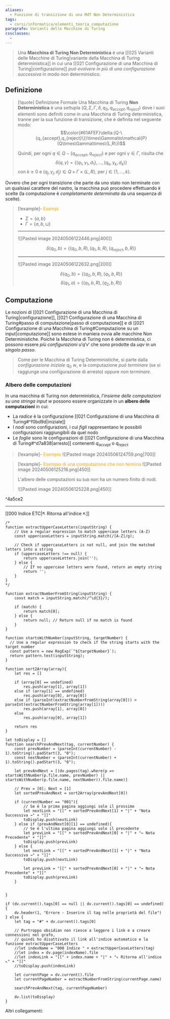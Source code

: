 ```yaml
---
aliases:
  - Funzione di transizione di una MdT Non Deterministica
tags:
  - corsi/informatica/elementi_teoria_computazione
paragrafo: Varianti delle Macchine di Turing
cssclasses:
  - 
---
```

>Una **Macchina di Turing Non Deterministica** è una [[025 Varianti delle Macchine di Turing|variante della Macchina di Turing deterministica]] in cui una [[021 Configurazione di una Macchina di Turing|configurazione]] *può evolvere in più di una configurazione successiva* in modo non deterministico.

## Definizione

> [!quote] Definizione Formale
> Una Macchina di Turing **Non Deterministica** è una settupla $(Q,\Sigma, \Gamma,\delta,q_0,q_{accept}, q_{reject})$ dove i suoi elementi sono definiti come in una Macchina di Turing deterministica, tranne per la sua funzione di transizione, che è definita nel seguente modo:
> $$\color{#61AFEF}\delta:(Q-\{q_{accept},q_{reject}\})\times\Gamma\to\mathcal{P}(Q\times\Gamma\times\{L,R\})$$
> 
> Quindi, per ogni $q\in Q-\{q_{accept},q_{reject}\}$ e per ogni $\gamma\in\Gamma$, risulta che $$\delta(q,\gamma)=\{(q_1,\gamma_1,d_1),\dots,(q_k,\gamma_k,d_k)\}$$
> con $k\ge 0$ e $(q_j,\gamma_j,d_j)\in Q\times\Gamma\times\{L,R\}$, per $j\in\{1,\dots,k\}$.

Ovvero che per ogni transizione che parte da uno stato non terminate con un qualsiasi carattere del nastro, la macchina può procedere effettuando $k$ scelte (la computazione è *completamente determinata* da una sequenza di scelte).


> [!example]- <font color="orange">Esempi</font>
>- $\Sigma=\{a,b\}$
>- $\Gamma=\{a,b,\sqcup\}$
>
>---
>
>![[Pasted image 20240506122446.png|400]]
>
>$$\delta(q_0,b)=\{(q_0,b,R), (q_1,b,R), (q_{reject},b,R)\}$$
>
>---
>
>![[Pasted image 20240506122632.png|200]]
>
>$$\delta(q_0,b)=\{(q_0,b,R), (q_1,b,R)\}$$
>$$\delta(q_1,a)=\{(q_1,b,R), (q_2,b,R)\}$$


## Computazione
Le nozioni di [[021 Configurazione di una Macchina di Turing|configurazione]], [[021 Configurazione di una Macchina di Turing#passo di computazione|passo di computazione]] e di [[021 Configurazione di una Macchina di Turing#Computazione su un input|computazione]] sono estese in maniera ovvia alle macchine Non Deterministiche.
Poiché la Macchina di Turing non è deterministica, ci possono essere *più configurazioni* $u'q'v'$ che sono prodotte da $uqv$ in un *singolo passo*.

>Come per le Macchina di Turing Deterministiche, si parte dalla *configurazione iniziale* $q_0\ w$, e la computazione *può terminare* (se si raggiunge una configurazione di arresto) oppure *non terminare*.

### Albero delle computazioni
In una macchina di Turing non deterministica, *l'insieme delle computazioni su una stringa input $w$* possono essere organizzate in un **albero delle computazioni** in cui:
- La *radice* è la configurazione [[021 Configurazione di una Macchina di Turing#^f0bd9d|iniziale]]
- I *nodi* sono configurazioni, i cui *figli* rappresentano le possibili configurazioni raggiungibili da quel nodo
- Le *foglie* sono le configurazioni di [[021 Configurazione di una Macchina di Turing#^d7a838|arresto]] contenenti $q_{accept}$ o $q_{reject}$


> [!example]- <font color="orange">Esempio</font>
>![[Pasted image 20240506124759.png|700]]


> [!example]- <font color="orange">Esempio di una computazione che non termina</font>
>![[Pasted image 20240506125216.png|450]]
>
>L'albero delle computazioni su `bab` non ha un numero finito di nodi.
>
>![[Pasted image 20240506125228.png|450]]

^4a5ce2



___
[[000 Indice ETC|↖ Ritorna all'indice ↖]]

```dataviewjs
/*
function extractUpperCaseLetters(inputString) {
	// Use a regular expression to match uppercase letters (A-Z)
	const uppercaseLetters = inputString.match(/[A-Z]/g);
	
	// Check if uppercaseLetters is not null, and join the matched letters into a string
	if (uppercaseLetters !== null) {
		return uppercaseLetters.join('');
	} else {
	    // If no uppercase letters were found, return an empty string
	    return '';
	}
}
*/

function extractNumberFromString(inputString) {
	const match = inputString.match(/^\d{3}/);
	
	if (match) {
		return match[0];
	} else {
		return null; // Return null if no match is found
	}
}

function startsWithNumber(inputString, targetNumber) {
  // Use a regular expression to check if the string starts with the target number
  const pattern = new RegExp(`^${targetNumber}`);
  return pattern.test(inputString);
}

function sort2Array(array){
	let res = []
	
	if (array[0] == undefined)
		res.push(array[1], array[1])
	else if (array[1] == undefined)
		res.push(array[0], array[0])
	else if (parseInt(extractNumberFromString(array[0])) > parseInt(extractNumberFromString(array[1])))
		res.push(array[1], array[0])
	else
		res.push(array[0], array[1])
	
	return res
}

let toDisplay = []
function searchPrevAndNext(tag, currentNumber) {
	const prevNumber = (parseInt(currentNumber) - 1).toString().padStart(3, "0");
	const nextNumber = (parseInt(currentNumber) + 1).toString().padStart(3, "0");
	
	let prevAndNext = [(dv.pages(tag).where(p => startsWithNumber(p.file.name, prevNumber) || startsWithNumber(p.file.name, nextNumber)).file.name)]
	
	// Prev = [0]; Next = [1]
	let sortedPrevAndNext = sort2Array(prevAndNext[0])
	
	if (currentNumber == "001"){ 
		// Se è la prima pagina aggiungi solo il prossimo
		let nextLink = "[[" + sortedPrevAndNext[1] + "|" + "Nota Successiva →" + "]]"
		toDisplay.push(nextLink)
	} else if (prevAndNext[0][1] == undefined){
		// Se è l'ultima pagina aggiungi solo il precedente
		let prevLink = "[[" + sortedPrevAndNext[0] + "|" + "← Nota Precedente" + "]]"
		toDisplay.push(prevLink)
	} else {
		let nextLink = "[[" + sortedPrevAndNext[1] + "|" + "Nota Successiva →" + "]]"
		toDisplay.push(nextLink)
		
		let prevLink = "[[" + sortedPrevAndNext[0] + "|" + "← Nota Precedente" + "]]"
		toDisplay.push(prevLink)
	}
	
	
}

if (dv.current().tags[0] == null || dv.current().tags[0] == undefined){
	dv.header(1, "Errore - Inserire il tag nelle proprietà del file")
} else {
	let tag = "#" + dv.current().tags[0]

	// Purtroppo obsidian non riesce a leggere i link e a creare connessioni nel grafo,
	// quindi ho disattivato il link all'indice automatico e la funzione extractUpperCaseLetters
	//let indexName = "000 Indice " + extractUpperCaseLetters(tag)
	//let index = dv.page(indexName).file
	//let indexLink = "[[" + index.name + "|" + "↖ Ritorna all'indice ↖" + "]]"
	//toDisplay.push(indexLink)
	
	let currentPage = dv.current().file
	let currentPageNumber = extractNumberFromString(currentPage.name)
	
	searchPrevAndNext(tag, currentPageNumber)
	
	dv.list(toDisplay)
}
```

Altri collegamenti: 